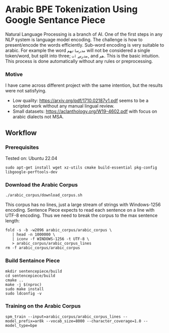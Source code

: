 # Arabic BPE Tokenization Using Google Sentance Piece

Natural Language Processing is a branch of AI. One of the first steps in any NLP system is language model encoding. The challenge is how to present/encode the words efficiently.
Sub-word encoding is very suitable to arabic. For example the word `مدرساتهم` will not be considered a single token/word, but split into three; `مدرس`, `ات`, and `هم`. This is the basic intuition.
This process is done automatically without any rules or preprocessing.

### Motive
I have came across different project with the same intention, but the results were not satisfying.
 - Low quality: https://arxiv.org/pdf/1710.02187v1.pdf seems to be a scripted work without any manual lingual review. 
 - Small datasets: https://aclanthology.org/W19-4602.pdf with focus on arabic dialects not MSA.

## Workflow

### Prerequisites
Tested on: Ubuntu 22.04
```
sudo apt-get install wget xz-utils cmake build-essential pkg-config libgoogle-perftools-dev
```

### Download the Arabic Corpus
```
./arabic_corpus/download_corpus.sh
````
This corpus has no lines, just a large stream of strings with Windows-1256 encoding. Sentence Piece expects to read each sentence on a line with UTF-8 encoding. Thus we need to break the corpus to the max sentence length:
```
fold -s -b -w2096 arabic_corpus/arabic_corpus \
   | head -n 1000000 \
   | iconv -f WINDOWS-1256 -t UTF-8 \
   > arabic_corpus/arabic_corpus_lines
rm -f arabic_corpus/arabic_corpus
```
### Build Sentaince Piece
```
mkdir sentencepiece/build
cd sentencepiece/build
cmake ..
make -j $(nproc)
sudo make install
sudo ldconfig -v
```

### Training on the Arabic Corpus
```
spm_train --input=arabic_corpus/arabic_corpus_lines --model_prefix=ar8k --vocab_size=8000 --character_coverage=1.0 --model_type=bpe
```
